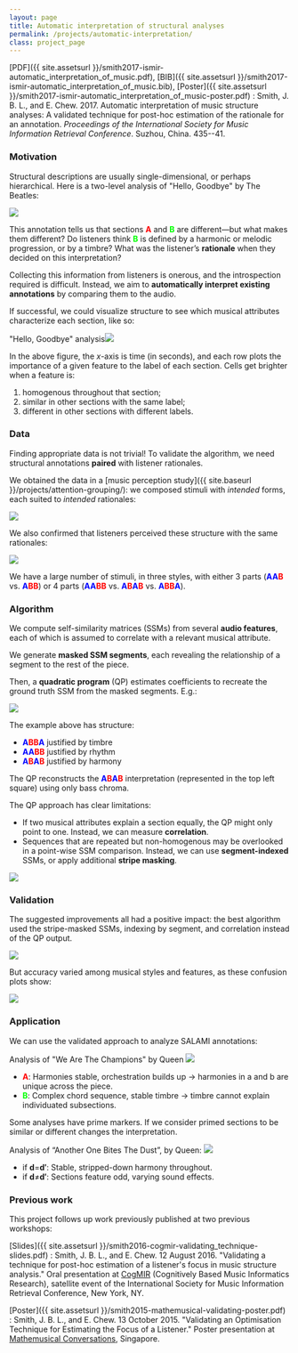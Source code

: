 ```yaml
---
layout: page
title: Automatic interpretation of structural analyses
permalink: /projects/automatic-interpretation/
class: project_page
---
```


[PDF]({{ site.assetsurl }}/smith2017-ismir-automatic_interpretation_of_music.pdf), [BIB]({{ site.assetsurl }}/smith2017-ismir-automatic_interpretation_of_music.bib), [Poster]({{ site.assetsurl }}/smith2017-ismir-automatic_interpretation_of_music-poster.pdf)
: Smith, J. B. L., and E. Chew. 2017. Automatic interpretation of music structure analyses: A validated technique for post-hoc estimation of the rationale for an annotation. *Proceedings of the International Society for Music Information Retrieval Conference*. Suzhou, China. 435--41.

### Motivation

Structural descriptions are usually single-dimensional, or perhaps hierarchical. Here is a two-level analysis of "Hello, Goodbye" by The Beatles:

<div class="center project_img" style="width: 80%">
	<img src="{{ site.baseurl }}/projects/automatic-interpretation/fig1.png">
</div>

This annotation tells us that sections <span style="color: red">**A**</span> and <span style="color: lime">**B**</span> are different—but what makes them different? Do listeners think <span style="color: lime">**B**</span> is defined by a harmonic or melodic progression, or by a timbre? What was the listener’s **rationale** when they decided on this interpretation?

Collecting this information from listeners is onerous, and the introspection required is difficult. Instead, we aim to **automatically interpret existing annotations** by comparing them to the audio.

If successful, we could visualize structure to see which musical attributes characterize each section, like so:

<div class="center project_img" style="width: 70%; horizontal-align=middle">"Hello, Goodbye" analysis<img src="{{ site.baseurl }}/projects/automatic-interpretation/fig2.png"></div>

In the above figure, the *x*-axis is time (in seconds), and each row plots the importance of a given feature to the label of each section. Cells get brighter when a feature is:

1. homogenous throughout that section;
2. similar in other sections with the same label;
3. different in other sections with different labels.

### Data

Finding appropriate data is not trivial! To validate the algorithm, we need structural annotations **paired** with listener rationales.

We obtained the data in a [music perception study]({{ site.baseurl }}/projects/attention-grouping/): we composed stimuli with *intended* forms, each suited to *intended* rationales:

<div class="center project_img" style="width: 70%; horizontal-align=middle">
	<img src="{{ site.baseurl }}/projects/automatic-interpretation/fig3.png">
</div>

We also confirmed that listeners perceived these structure with the same rationales:

<div class="center project_img" style="width: 70%; horizontal-align=middle">
	<img src="{{ site.baseurl }}/projects/automatic-interpretation/fig4.png">
</div>

We have a large number of stimuli, in three styles, with either 3 parts (**<span style="color:blue">AA</span><span style="color:red">B</span>** vs. **<span style="color:blue">A</span><span style="color:red">BB</span>**) or 4 parts (**<span style="color:blue">AA</span><span style="color:red">BB</span>** vs. **<span style="color:blue">A</span><span style="color:red">B</span><span style="color:blue">A</span><span style="color:red">B</span>** vs. **<span style="color:blue">A</span><span style="color:red">BB</span><span style="color:blue">A</span>**).

### Algorithm

We compute self-similarity matrices (SSMs) from several **audio features**, each of which is assumed to correlate with a relevant musical attribute.

We generate **masked SSM segments**, each revealing the relationship of a segment to the rest of the piece.

Then, a **quadratic program** (QP) estimates coefficients to recreate the ground truth SSM from the masked segments. E.g.:

<div class="center project_img" style="width: 50%; horizontal-align=middle">
	<img src="{{ site.baseurl }}/projects/automatic-interpretation/fig5.png">
</div>

The example above has structure:

- **<span style="color:blue">A</span><span style="color:red">BB</span><span style="color:blue">A</span>** justified by timbre
- **<span style="color:blue">AA</span><span style="color:red">BB</span>** justified by rhythm
- **<span style="color:blue">A</span><span style="color:red">B</span><span style="color:blue">A</span><span style="color:red">B</span>** justified by harmony

The QP reconstructs the **<span style="color:blue">A</span><span style="color:red">B</span><span style="color:blue">A</span><span style="color:red">B</span>** interpretation (represented in the top left square) using only bass chroma.

The QP approach has clear limitations:

- If two musical attributes explain a section equally, the QP might only point to one. Instead, we can measure **correlation**.
- Sequences that are repeated but non-homogenous may be overlooked in a point-wise SSM comparison. Instead, we can use **segment-indexed** SSMs, or apply additional **stripe masking**.

<div class="center project_img" style="width: 80%; horizontal-align=middle">
	<img src="{{ site.baseurl }}/projects/automatic-interpretation/fig6.png">
</div>


### Validation

The suggested improvements all had a positive impact: the best algorithm used the stripe-masked SSMs, indexing by segment, and correlation instead of the QP output.

<div class="center project_img" style="width: 50%; horizontal-align=middle">
	<img src="{{ site.baseurl }}/projects/automatic-interpretation/fig7.png">
</div>

But accuracy varied among musical styles and features, as these confusion plots show:


<div class="center project_img" style="width: 90%; horizontal-align=middle">
	<img src="{{ site.baseurl }}/projects/automatic-interpretation/fig8.png">
</div>

### Application

We can use the validated approach to analyze SALAMI annotations:

<div class="project_img" style="width: 100%">
	Analysis of "We Are The Champions" by Queen
	<img src="{{ site.baseurl }}/projects/automatic-interpretation/fig9.png">
</div>

- <span style="color: red">**A**</span>: Harmonies stable, orchestration builds up &rarr; harmonies in a and b are unique across the piece.
- <span style="color: lime">**B**</span>: Complex chord sequence, stable timbre &rarr; timbre cannot explain individuated subsections.

Some analyses have prime markers. If we consider primed sections to be similar or different changes the interpretation.

<div class="project_img" style="width: 100%">
	Analysis of “Another One Bites The Dust”, by Queen:
	<img src="{{ site.baseurl }}/projects/automatic-interpretation/fig10.png">
</div>

- if **d**=**d&prime;**: Stable, stripped-down harmony throughout.
- if **d**≠**d&prime;**: Sections feature odd, varying sound effects.

### Previous work

This project follows up work previously published at two previous workshops:

[Slides]({{ site.assetsurl }}/smith2016-cogmir-validating_technique-slides.pdf)
:	Smith, J. B. L., and E. Chew. 12 August 2016. "Validating a technique for post-hoc estimation of a listener's focus in music structure analysis." Oral presentation at [CogMIR](http://www.cogmir.org/) (Cognitively Based Music Informatics Research), satellite event of the International Society for Music Information Retrieval Conference, New York, NY.

[Poster]({{ site.assetsurl }}/smith2015-mathemusical-validating-poster.pdf)
:	Smith, J. B. L., and E. Chew. 13 October 2015. "Validating an Optimisation Technique for Estimating the Focus of a Listener." Poster presentation at [Mathemusical Conversations](https://sites.google.com/site/mathemusicalconversations/program/poster-abstracts), Singapore.
